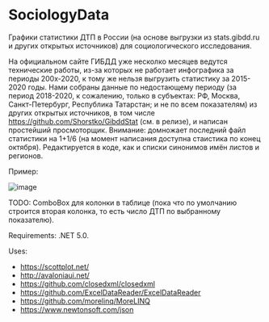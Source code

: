 # SociologyData

Графики статистики ДТП в России (на основе выгрузки из stats.gibdd.ru и других открытых источников) для социологического исследования.

На официальном сайте ГИБДД уже несколко месяцев ведутся технические работы, из-за которых не работает инфографика за периоды 200х-2020, к тому же нельзя выгрузить статистику за 2015-2020 годы. Нами собраны данные по недостающему периоду (за период 2018-2020, к сожалению, только в субъектах: РФ, Москва, Санкт-Петербург, Республика Татарстан; и не по всем показателям) из других открытых источников, в том числе https://github.com/Shorstko/GibddStat (см. в релизе), и написан простейший просмоторщик.
Внимание: домножает последний файл статистики на 1+1/6 (на момент написания доступна стаистика по конец октября). Редактируется в коде, как и списки синонимов имён листов и регионов.

Пример:

![image](https://user-images.githubusercontent.com/41666738/144145207-2e3629f6-f0a3-4edb-8815-2c88c4d974c4.png)


TODO: ComboBox для колонки в таблице (пока что по умолчанию строится вторая колонка, то есть число ДТП по выбранному показателю).

Requirements: .NET 5.0.

Uses: 
 - https://scottplot.net/
 - http://avaloniaui.net/
 - https://github.com/closedxml/closedxml
 - https://github.com/ExcelDataReader/ExcelDataReader
 - https://github.com/morelinq/MoreLINQ
 - https://www.newtonsoft.com/json
 
